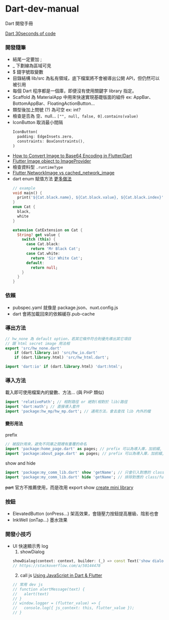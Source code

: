 # Dart-dev-manual
Dart 開發手冊

[Dart 30seconds of code](https://www.30secondsofcode.org/dart/p/1)


### 開發隨筆

- 結尾一定要加 ;
- _ 下劃線為區域可見
- $ 錢字號取變數
- 目錄結構 lib/src 為私有領域，底下檔案將不會被導出公開 API，但仍然可以被引用
- 每個 Dart 程序都是一個庫，即便沒有使用關鍵字 library 指定。
- Scaffold 為 MaterialApp 中用來快速實現基礎版面的組件 ex: AppBar、BottomAppBar、FloatingActionButton...
- 類型後加上問號 (?) 為可空 ex: int? 
- 檢查是否為 空、null... ```["", null, false, 0].contains(value)```
- IconButton 取消最小間隔
  ```dart
  IconButton(
    padding: EdgeInsets.zero,
    constraints: BoxConstraints(),
  )
  ```
- [How to Convert Image to Base64 Encoding in Flutter/Dart](https://www.fluttercampus.com/guide/224/convert-image-to-base64/)
- [Flutter Image object to ImageProvider](https://stackoverflow.com/questions/58870443/flutter-image-object-to-imageprovider)
- 檢查資料型 `.runtimeType`
- [Flutter NetworkImage vs cached_network_image](https://stackoverflow.com/questions/65261263/flutter-networkimage-vs-cached-network-image)
- dart enum 賦值方法 [更多做法](https://qa.1r1g.com/sf/ask/2723579981/)
  ```dart
  // example
  void main() {
    print('${Cat.black.name}, ${Cat.black.value}, ${Cat.black.index}');
  }
  enum Cat {
    black,
    white
  }

  extension CatExtension on Cat {
    String? get value {
      switch (this) {
        case Cat.black:
          return 'Mr Black Cat';
        case Cat.white:
          return 'Sir White Cat';
        default:
          return null;
      }
    }
  }
  ```

### 依賴

- pubspec.yaml 就像是 package.json、nuxt.config.js
- dart 會將加載回來的依賴緩存.pub-cache

### 導出方法
```dart
// hw_none 為 default option，若其它條件符合則優先導出其它項目
// 跟 html secret image 用法相
export 'src/hw_none.dart'
    if (dart.library.io) 'src/hw_io.dart'
    if (dart.library.html) 'src/hw_html.dart';
```

```dart
import 'dart:io' if (dart.library.html) 'dart:html';
```

### 導入方法
載入即可使用檔案內的變數、方法... (與 PHP 類似)

```dart
import 'relativePath'; // 相對路徑 or 絕對(相對於 lib)路徑
import 'dart:math'; // 直接導入套件
import 'package:hw_mp/hw_mp.dart'; // 通用方法，會去查找 lib 內外的檔
```
#### 變形用法
prefix
```dart
// 被設計用來，避免不同庫之間裡有重覆的命名
import 'package:home_page.dart' as pages; // prefix 可以為導入庫，加前綴, pages.HomePage()
import 'package:about_page.dart' as pages; // prefix 可以為導入庫，加前綴, pages.AboutPage()
```

show and hide
```dart
import 'package:my_comm_lib.dart' show 'getName'; // 只會引入對應的 class/function/var...
import 'package:my_comm_lib.dart' hide 'getName'; // 排除對應的 class/function/var...
```

~~part~~ 官方不推薦使用，而是改用 export show
[create mini library](https://dart.dev/guides/libraries/create-library-packages#organizing-a-library-package)


### 按鈕

- ElevatedButton (onPress...) 架高效果，會隨壓力按鈕提高層級、陰影也會
- InkWell (onTap...) 墨水效果

### 開發小技巧

- UI 快速顯示秀 log
  1. showDialog
    ```dart
    showDialog(context: context, builder: (_) => const Text('show dialog'));
    // https://stackoverflow.com/a/50144478
    ```
  2. call js [Using JavaScript in Dart & Flutter](https://fireship.io/snippets/using-js-with-flutter-web/)
    ```dart
    // 常用 dev js
    // function alertMessage(text) {
    //   alert(text)
    // }
    // window.logger = (flutter_value) => {
    //   console.log({ js_context: this, flutter_value });
    // }
    ```
  

